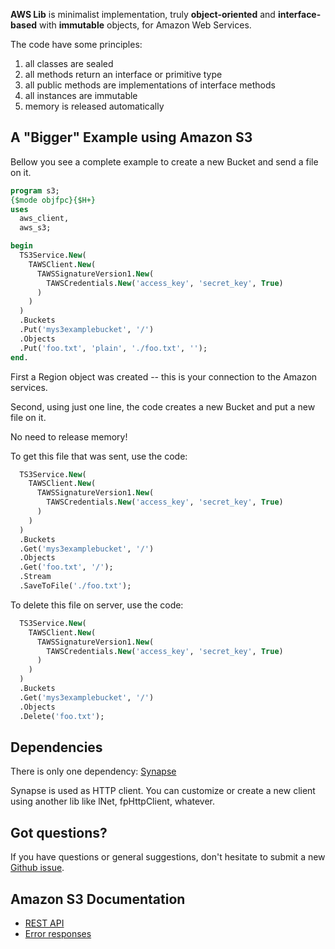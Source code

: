 **AWS Lib** is minimalist implementation, truly **object-oriented** and **interface-based** with **immutable** objects, 
for Amazon Web Services.

The code have some principles:
 1. all classes are sealed
 2. all methods return an interface or primitive type
 3. all public methods are implementations of interface methods
 4. all instances are immutable
 5. memory is released automatically 

## A "Bigger" Example using **Amazon S3**

Bellow you see a complete example to create a new Bucket and send a file on it.

``` pascal
program s3;
{$mode objfpc}{$H+}
uses
  aws_client,
  aws_s3;

begin
  TS3Service.New(
    TAWSClient.New(
      TAWSSignatureVersion1.New(
        TAWSCredentials.New('access_key', 'secret_key', True)
      )
    )
  )
  .Buckets
  .Put('mys3examplebucket', '/')
  .Objects
  .Put('foo.txt', 'plain', './foo.txt', '');
end.
```

First a Region object was created -- this is your connection to the Amazon services.

Second, using just one line, the code creates a new Bucket and put a new file on it.

No need to release memory!

To get this file that was sent, use the code:

``` pascal
  TS3Service.New(
    TAWSClient.New(
      TAWSSignatureVersion1.New(
        TAWSCredentials.New('access_key', 'secret_key', True)
      )
    )
  )
  .Buckets
  .Get('mys3examplebucket', '/')
  .Objects
  .Get('foo.txt', '/');
  .Stream
  .SaveToFile('./foo.txt');
```

To delete this file on server, use the code:

``` pascal
  TS3Service.New(
    TAWSClient.New(
      TAWSSignatureVersion1.New(
        TAWSCredentials.New('access_key', 'secret_key', True)
      )
    )
  )
  .Buckets
  .Get('mys3examplebucket', '/')
  .Objects
  .Delete('foo.txt');
```

## Dependencies 

There is only one dependency: [Synapse](http://synapse.ararat.cz/doku.php/download)

Synapse is used as HTTP client.  You can customize or create a new client using another lib like lNet, fpHttpClient, whatever.

## Got questions?

If you have questions or general suggestions, don't hesitate to submit
a new [Github issue](https://github.com/mdbs99/AWS/issues/new).

## Amazon S3 Documentation
* [REST API](http://docs.aws.amazon.com/AmazonS3/latest/API/APIRest.html)
* [Error responses](http://docs.aws.amazon.com/AmazonS3/latest/API/ErrorResponses.html)
